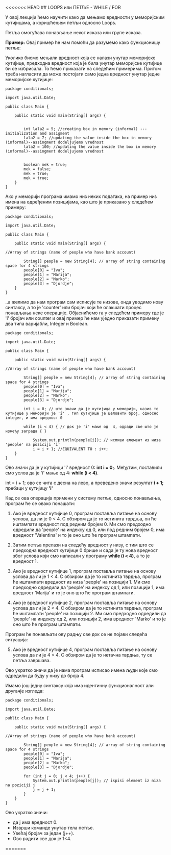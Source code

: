 ﻿<<<<<<< HEAD
﻿## LOOPS или ПЕТЉЕ - WHILE / FOR



У овој лекцији ћемо научити како да мењамо вредности у меморијским кутијицама, а коришћењем петљи односно Loops.

Петља омогућава понављање неког исказа или групе исказа. 


**Пример:** Овај пример ће нам помоћи да разумемо како функционишу петље:


Уколико бисмо мењали вредност која се налази унутар меморијске кутијице, предходна вредност која је била унутар меморијске кутијице би се избрисала. To ћемо приказати на следећим примерима. Притом треба нагласити да може постојати само једна вредност унутар једне меморијске кутијице: 


```
package conditionals;

import java.util.Date;

public class Main {

	public static void main(String[] args) {
		
		
		int lala2 = 5; //creating box in memory (informal) ---initialization and assigment
		lala2 = 7; //updating the value inside the box in memory (informal)--assingment dodeljujemo vrednost
		lala2 = 100; //updating the value inside the box in memory (informal)--assingment dodeljujemo vrednost
		
		
		boolean mek = true;
		mek = false;
		mek = true;
		mek = true;
	}
}
```


Ако у меморији програма имамо низ неких података, на пример низ имена на одређеним позицијама, као што је приказано у следећем примеру: 

```
package conditionals;

import java.util.Date;

public class Main {

	public static void main(String[] args) {

//Array of strings (name of people who have bank account)
				
		String[] people = new String[4]; // array of string containing space for 4 strings
		people[0] = "Iva";
		people[1] = "Marija";
		people[2] = "Marko";
		people[3] = "Djordje";
	}
}
```
..а желимо да нам програм сам исписује те низове, онда уводимо нову синтаксу, а то је 'counter' или бројач који ће олакшати процес понављања неке операције. Објаснићемо га у следећем примеру где је 'i' бројач или counter и овај пример ће нам уједно приказати примену  два типа варијабли, Integer и Boolean.



```
package conditionals;

import java.util.Date;

public class Main {

	public static void main(String[] args) {

//Array of strings (name of people who have bank account)
				
		String[] people = new String[4]; // array of string containing space for 4 strings
		people[0] = "Iva";
		people[1] = "Marija";
		people[2] = "Marko";
		people[3] = "Djordje";

		int i = 0; // што значи да је кутијица у меморији, назив те кутијице у меморији је 'i' , тип кутијице је целовити број, односно integer, и има вредност 0 
		
		while (i < 4) { // док је 'i' мање од  4, одради све што је између заграда { }
			
			System.out.println(people[i]); // испиши елемент из низа 'people' na poziciji 'i'			
			i = i + 1; //EQUIVALENT TO : i++;
	}
}
```
			
Ово значи да је у кутијици 'i' вредност 0: **int i = 0;**. Међутим, поставили смо услов да је 'i' мање од 4: **while (i < 4)**. 


 
int = i + 1; ово се чита с десна на лево, а преведено значи резултат **i + 1;** пребаци у кутијицу **'i'**

Кад се ова операција примени у систему петље, односно понављања, програм ће се овако понашати:

1. Ако је вредност кутијице 0, програм поставља питање на основу услова, да ли је 0 < 4. С обзиром да је то истинита тврдња, он ће иштампати вредност под редним бројем 0. Ми смо предходно одредили да 'people' на индексу од 0, или под редним бројем 0, има вредност 'Valentina' и то је оно што ће програм штампати.

2. Затим петља прелази на следећу вредност у низу, с тим што се предходна вредност кутијице 0 брише и сада је ту нова вредност због услова који смо написали у програму **while (i < 4)**, а то је вредност 1.

3. Ако је вредност кутијице 1, програм поставља питање на основу услова да ли је 1 < 4. С обзиром да је то истинита тврдња, програм ће иштампати вредност из низа 'people' на позицији 1. Ми смо предходно одредили  да 'people' на индексу од 1, или позицији 1, има вредност 'Marija' и то је оно што ће програм штампати.

4. Ако је вредност кутијице 2, програм поставља питање на основу услова да ли је 2 < 4. С обзиром да је то истинита тврдња, програм ће иштампати 'people' на позицији 2. Ми смо предходно одредили  да 'people' на индексу од 2, или позицији 2, има вредност 'Marko' и то је оно што ће програм штампати.

Програм ће понављати ову радњу све док се не појави следећа ситуација:

5. Ако је вредност кутијице 4, програм поставља питање на основу услова да ли је 4 < 4. С обзиром да је то нетачна тврдња, ту се петља завршава. 

Ово укратко значи да је нама програм исписао имена људи које смо одредили да буду у низу до броја 4. 



Имамо још једну синтаксу која има идентичну функционалност али другачје изгледа: 


```
package conditionals;

import java.util.Date;

public class Main {

	public static void main(String[] args) {

//Array of strings (name of people who have bank account)
				
		String[] people = new String[4]; // array of string containing space for 4 strings
		people[0] = "Iva";
		people[1] = "Marija";
		people[2] = "Marko";
		people[3] = "Djordje";

		for (int j = 0; j < 4; j++) {
			System.out.println(people[j]); // ispisi element iz niza na poziciji ј 
			j = j + 1;
		}
	}
}
```


Ово укратко значи:
- да ј има вредност 0.
- Изврши команде унутар тела петље.
- Увећај бројач за један (ј++). 
- Ово радити све док је 1<4.
				
=======

